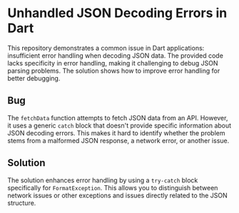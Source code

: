# Unhandled JSON Decoding Errors in Dart

This repository demonstrates a common issue in Dart applications: insufficient error handling when decoding JSON data. The provided code lacks specificity in error handling, making it challenging to debug JSON parsing problems.  The solution shows how to improve error handling for better debugging.

## Bug

The `fetchData` function attempts to fetch JSON data from an API. However, it uses a generic `catch` block that doesn't provide specific information about JSON decoding errors. This makes it hard to identify whether the problem stems from a malformed JSON response, a network error, or another issue. 

## Solution

The solution enhances error handling by using a `try-catch` block specifically for `FormatException`. This allows you to distinguish between network issues or other exceptions and issues directly related to the JSON structure.